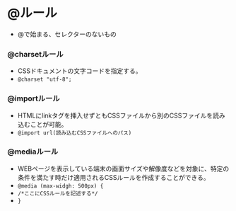# @ルール
- @で始まる、セレクターのないもの

### @charsetルール
- CSSドキュメントの文字コードを指定する。
- `@charset "utf-8";`

### @importルール
- HTMLにlinkタグを挿入せずともCSSファイルから別のCSSファイルを読み込むことが可能。
- `@import url(読み込むCSSファイルへのパス)`

### @mediaルール
- WEBページを表示している端末の画面サイズや解像度などを対象に、特定の条件を満たす時だけ適用されるCSSルールを作成することができる。
- `@media (max-widgh: 500px) {`
- `/*ここにCSSルールを記述する*/`
- `}`
